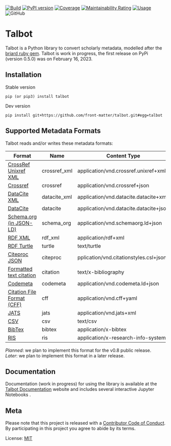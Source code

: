 [![Build](https://github.com/front-matter/talbot/actions/workflows/build.yml/badge.svg)](https://github.com/front-matter/talbot/actions/workflows/build.yml)
[![PyPI version](https://badge.fury.io/py/talbot.svg)](https://badge.fury.io/py/talbot)
[![Coverage](https://sonarcloud.io/api/project_badges/measure?project=front-matter_talbot&metric=coverage)](https://sonarcloud.io/summary/new_code?id=front-matter_talbot)
[![Maintainability Rating](https://sonarcloud.io/api/project_badges/measure?project=front-matter_talbot&metric=sqale_rating)](https://sonarcloud.io/summary/new_code?id=front-matter_talbot)
[![Usage](https://static.pepy.tech/badge/talbot)](https://pypi.python.org/pypi/talbot/)
![GitHub](https://img.shields.io/github/license/front-matter/talbot?logo=MIT)

# Talbot

Talbot is a Python library to convert scholarly metadata, modelled after the [briard ruby gem](https://github.com/front-matter/briard). Talbot is work in progress, the first release on PyPi (version 0.5.0) was on February 16, 2023.

## Installation

Stable version

    pip (or pip3) install talbot

Dev version

    pip install git+https://github.com/front-matter/talbot.git#egg=talbot

## Supported Metadata Formats

Talbot reads and/or writes these metadata formats:

| Format                                                                                           | Name          | Content Type                           | Read    | Write   |
| ------------------------------------------------------------------------------------------------ | ------------- | -------------------------------------- | ------- | ------- |
| [CrossRef Unixref XML](https://www.crossref.org/schema/documentation/unixref1.1/unixref1.1.html) | crossref_xml      | application/vnd.crossref.unixref+xml   | later | planned |
| [Crossref](https://api.crossref.org)                                                             | crossref | application/vnd.crossref+json          | yes     | no      |
| [DataCite XML](https://schema.datacite.org/)                                                     | datacite_xml      | application/vnd.datacite.datacite+xml  | later | later |
| [DataCite](https://api.datacite.org/)                                                            | datacite | application/vnd.datacite.datacite+json | yes     | yes |
| [Schema.org (in JSON-LD)](http://schema.org/)                                                    | schema_org    | application/vnd.schemaorg.ld+json      | yes     | yes     |
| [RDF XML](http://www.w3.org/TR/rdf-syntax-grammar/)                                              | rdf_xml       | application/rdf+xml                    | no      | later   |
| [RDF Turtle](http://www.w3.org/TeamSubmission/turtle/)                                           | turtle        | text/turtle                            | no      | later   |
| [Citeproc JSON](https://citationstyles.org/)                                                     | citeproc      | pplication/vnd.citationstyles.csl+json | yes | yes     |
| [Formatted text citation](https://citationstyles.org/)                                           | citation      | text/x-bibliography                    | no      | yes     |
| [Codemeta](https://codemeta.github.io/)                                                          | codemeta      | application/vnd.codemeta.ld+json       | yes | later |
| [Citation File Format (CFF)](https://citation-file-format.github.io/)                            | cff           | application/vnd.cff+yaml               | later | later |
| [JATS](https://jats.nlm.nih.gov/)                                                                | jats          | application/vnd.jats+xml               | later   | later   |
| [CSV](ttps://en.wikipedia.org/wiki/Comma-separated_values)                                       | csv           | text/csv                               | no      | later   |
| [BibTex](http://en.wikipedia.org/wiki/BibTeX)                                                    | bibtex        | application/x-bibtex                   | later | yes     |
| [RIS](http://en.wikipedia.org/wiki/RIS_(file_format))                                            | ris           | application/x-research-info-systems    | later | yes     |

_Planned_: we plan to implement this format for the v0.8 public release.  
_Later_: we plan to implement this format in a later release.

## Documentation

Documentation (work in progress) for using the library is available at the [Talbot Documentation](https://talbot.docs.front-matter.io) website and includes several interactive Jupyter Notebooks .

## Meta

Please note that this project is released with a [Contributor Code of Conduct](https://github.com/front-matter/talbot/blob/main/CODE_OF_CONDUCT.md). By participating in this project you agree to abide by its terms.  

License: [MIT](https://github.com/front-matter/talbot/blob/main/LICENSE)
